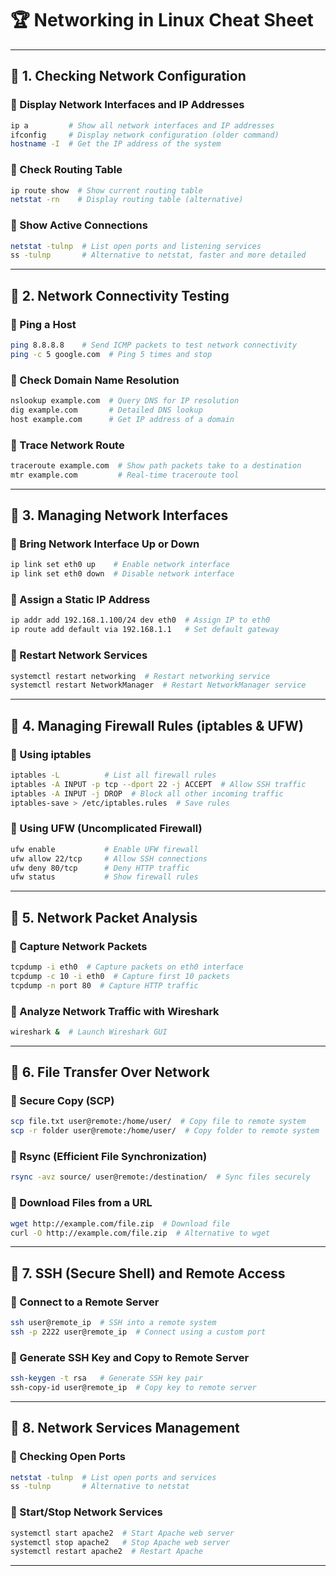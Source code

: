 # 🏆 Networking in Linux Cheat Sheet

---

## 📌 1. Checking Network Configuration

### 🔹 Display Network Interfaces and IP Addresses
```sh
ip a         # Show all network interfaces and IP addresses
ifconfig     # Display network configuration (older command)
hostname -I  # Get the IP address of the system
```

### 🔹 Check Routing Table
```sh
ip route show  # Show current routing table
netstat -rn    # Display routing table (alternative)
```

### 🔹 Show Active Connections
```sh
netstat -tulnp  # List open ports and listening services
ss -tulnp       # Alternative to netstat, faster and more detailed
```

---

## 📌 2. Network Connectivity Testing

### 🔹 Ping a Host
```sh
ping 8.8.8.8    # Send ICMP packets to test network connectivity
ping -c 5 google.com  # Ping 5 times and stop
```

### 🔹 Check Domain Name Resolution
```sh
nslookup example.com  # Query DNS for IP resolution
dig example.com       # Detailed DNS lookup
host example.com      # Get IP address of a domain
```

### 🔹 Trace Network Route
```sh
traceroute example.com  # Show path packets take to a destination
mtr example.com         # Real-time traceroute tool
```

---

## 📌 3. Managing Network Interfaces

### 🔹 Bring Network Interface Up or Down
```sh
ip link set eth0 up    # Enable network interface
ip link set eth0 down  # Disable network interface
```

### 🔹 Assign a Static IP Address
```sh
ip addr add 192.168.1.100/24 dev eth0  # Assign IP to eth0
ip route add default via 192.168.1.1   # Set default gateway
```

### 🔹 Restart Network Services
```sh
systemctl restart networking  # Restart networking service
systemctl restart NetworkManager  # Restart NetworkManager service
```

---

## 📌 4. Managing Firewall Rules (iptables & UFW)

### 🔹 Using iptables
```sh
iptables -L          # List all firewall rules
iptables -A INPUT -p tcp --dport 22 -j ACCEPT  # Allow SSH traffic
iptables -A INPUT -j DROP  # Block all other incoming traffic
iptables-save > /etc/iptables.rules  # Save rules
```

### 🔹 Using UFW (Uncomplicated Firewall)
```sh
ufw enable           # Enable UFW firewall
ufw allow 22/tcp     # Allow SSH connections
ufw deny 80/tcp      # Deny HTTP traffic
ufw status           # Show firewall rules
```

---

## 📌 5. Network Packet Analysis

### 🔹 Capture Network Packets
```sh
tcpdump -i eth0  # Capture packets on eth0 interface
tcpdump -c 10 -i eth0  # Capture first 10 packets
tcpdump -n port 80  # Capture HTTP traffic
```

### 🔹 Analyze Network Traffic with Wireshark
```sh
wireshark &  # Launch Wireshark GUI
```

---

## 📌 6. File Transfer Over Network

### 🔹 Secure Copy (SCP)
```sh
scp file.txt user@remote:/home/user/  # Copy file to remote system
scp -r folder user@remote:/home/user/  # Copy folder to remote system
```

### 🔹 Rsync (Efficient File Synchronization)
```sh
rsync -avz source/ user@remote:/destination/  # Sync files securely
```

### 🔹 Download Files from a URL
```sh
wget http://example.com/file.zip  # Download file
curl -O http://example.com/file.zip  # Alternative to wget
```

---

## 📌 7. SSH (Secure Shell) and Remote Access

### 🔹 Connect to a Remote Server
```sh
ssh user@remote_ip  # SSH into a remote system
ssh -p 2222 user@remote_ip  # Connect using a custom port
```

### 🔹 Generate SSH Key and Copy to Remote Server
```sh
ssh-keygen -t rsa   # Generate SSH key pair
ssh-copy-id user@remote_ip  # Copy key to remote server
```

---

## 📌 8. Network Services Management

### 🔹 Checking Open Ports
```sh
netstat -tulnp  # List open ports and services
ss -tulnp       # Alternative to netstat
```

### 🔹 Start/Stop Network Services
```sh
systemctl start apache2  # Start Apache web server
systemctl stop apache2   # Stop Apache web server
systemctl restart apache2  # Restart Apache
```

---
